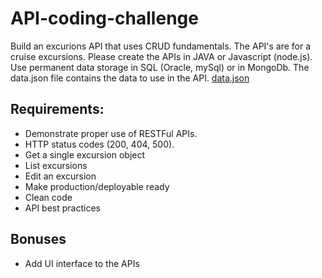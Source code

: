 # API-coding-challenge

Build an excurions API that uses CRUD fundamentals. The API's are for a cruise excursions. Please create the APIs in JAVA or Javascript (node.js). Use permanent data storage in SQL (Oracle, mySql) or in MongoDb. The data.json file contains the data to use in the API. [data.json](../blob/master/data.json)

## Requirements:

- Demonstrate proper use of RESTFul APIs. 
- HTTP status codes (200, 404, 500). 
- Get a single excursion object
- List excursions
- Edit an excursion
- Make production/deployable ready 
- Clean code
- API best practices 

## Bonuses

- Add UI interface to the APIs
